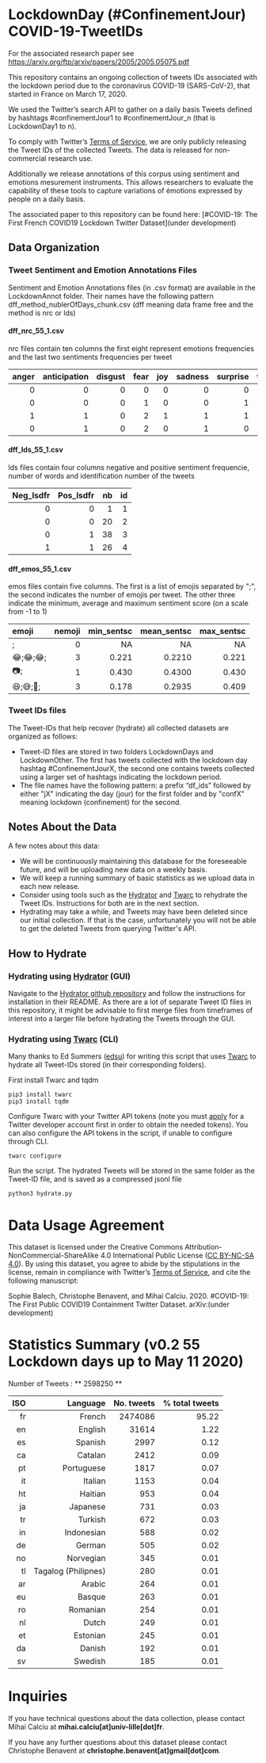 # LockdownDay (#ConfinementJour) COVID-19-TweetIDs

For the associated research paper see https://arxiv.org/ftp/arxiv/papers/2005/2005.05075.pdf


This repository contains an ongoing collection of tweets IDs associated with the lockdown period due to the coronavirus COVID-19 (SARS-CoV-2), that started in France on March 17, 2020. 

We used the Twitter’s search API to gather on a daily basis Tweets defined by  hashtags #confinementJour1 to #confinementJour_n (that is LockdownDay1 to n).

To comply with Twitter’s [Terms of Service](https://developer.twitter.com/en/developer-terms/agreement-and-policy), we are only publicly releasing the Tweet IDs of the collected Tweets. The data is released for non-commercial research use. 

Additionally we release annotations of this corpus using sentiment and emotions mesurement instruments. This allows researchers to evaluate the capability of these tools to capture variations of émotions expressed by people on a daily basis.

The associated paper to this repository can be found here: [#COVID-19: The First French COVID19 Lockdown Twitter Dataset](under development)

## Data Organization
### Tweet Sentiment and Emotion Annotations Files
Sentiment and Emotion Annotations files (in .csv format) are available in the LockdownAnnot folder. Their names have the following pattern dff_method_nublerOfDays_chunk.csv (dff meaning data frame free and the method is nrc or lds)

#### dff\_nrc\_55\_1.csv 
nrc files contain ten columns the first eight represent emotions frequencies and the last two sentiments frequencies per tweet

| anger | anticipation | disgust | fear | joy | sadness | surprise | trust | negative | positive |
| ----: | -----------: | ------: | ---: | --: | ------: | -------: | ----: | -------: | -------: |
|     0 |            0 |       0 |    0 |   0 |       0 |        0 |     0 |        0 |        0 |
|     0 |            0 |       0 |    1 |   0 |       0 |        1 |     0 |        3 |        0 |
|     1 |            1 |       0 |    2 |   1 |       1 |        1 |     4 |        2 |        2 |
|     0 |            1 |       0 |    2 |   0 |       1 |        0 |     0 |        1 |        0 |

#### dff\_lds\_55\_1.csv 
lds files contain four columns negative and positive sentiment frequencie, number of words and identification number of the tweets
    
| Neg\_lsdfr | Pos\_lsdfr | nb | id |
| ---------: | ---------: | -: | -: |
|          0 |          0 |  1 |  1 |
|          0 |          0 | 20 |  2 |
|          0 |          1 | 38 |  3 |
|          1 |          1 | 26 |  4 |


#### dff\_emos\_55\_1.csv
emos files contain five columns. The first is a list of emojis separated by ";", the second indicates the number of emojis per tweet. The other three indicate the minimum, average and maximum sentiment score (on a scale from -1 to 1) 


| emoji  | nemoji | min\_sentsc | mean\_sentsc | max\_sentsc |
| :----- | -----: | ----------: | -----------: | ----------: |
| ;      |      0 |          NA |           NA |          NA |
| 😂;😂;😂; |      3 |       0.221 |       0.2210 |       0.221 |
| 📷;     |      1 |       0.430 |       0.4300 |       0.430 |
| 😆;😅;🤣; |      3 |       0.178 |       0.2935 |       0.409 |

### Tweet IDs files

The Tweet-IDs that help recover (hydrate) all collected datasets are organized as follows:
* Tweet-ID files are stored in two folders LockdownDays and LockdownOther. The first has tweets collected with the lockdown day hashtag #ConfinementJourX, the second one contains tweets collected using a larger set of hashtags indicating the lockdown period.
* The file names have the following pattern: a prefix “df_ids” followed by either "jX" indicating the day (jour) for the first folder and by "confX" meaning lockdown (confinement) for the second.

## Notes About the Data
A few notes about this data: 
* We will be continuously maintaining this database for the foreseeable future, and will be uploading new data on a weekly basis.  
* We will keep a running summary of basic statistics as we upload data in each new release. 
* Consider using tools such as the [Hydrator](https://github.com/DocNow/hydrator) and [Twarc](https://github.com/DocNow/twarc) to rehydrate the Tweet IDs. Instructions for both are in the next section. 
* Hydrating may take a while, and Tweets may have been deleted since our initial collection. If that is the case, unfortunately you will not be able to get the deleted Tweets from querying Twitter's API.

## How to Hydrate

### Hydrating using [Hydrator](https://github.com/DocNow/hydrator) (GUI)
Navigate to the [Hydrator github repository](https://github.com/DocNow/hydrator) and follow the instructions for installation in their README. As there are a lot of separate Tweet ID files in this repository, it might be advisable to first merge files from timeframes of interest into a larger file before hydrating the Tweets through the GUI. 

### Hydrating using [Twarc](https://github.com/DocNow/twarc) (CLI)
Many thanks to Ed Summers ([edsu](https://github.com/edsu)) for writing this script that uses [Twarc](https://github.com/DocNow/twarc) to hydrate all Tweet-IDs stored (in their corresponding folders). 

First install Twarc and tqdm
```
pip3 install twarc
pip3 install tqdm
```

Configure Twarc with your Twitter API tokens (note you must [apply](https://developer.twitter.com/en/apply-for-access) for a Twitter developer account first in order to obtain the needed tokens). You can also configure the API tokens in the script, if unable to configure through CLI. 
```
twarc configure
```

Run the script. The hydrated Tweets will be stored in the same folder as the Tweet-ID file, and is saved as a compressed jsonl file
```
python3 hydrate.py
```

# Data Usage Agreement
This dataset is licensed under the Creative Commons Attribution-NonCommercial-ShareAlike 4.0 International Public License ([CC BY-NC-SA 4.0](https://creativecommons.org/licenses/by-nc-sa/4.0/)). By using this dataset, you agree to abide by the stipulations in the license, remain in compliance with Twitter’s [Terms of Service](https://developer.twitter.com/en/developer-terms/agreement-and-policy), and cite the following manuscript: 

Sophie Balech, Christophe Benavent, and Mihai Calciu. 2020. #COVID-19: The First Public COVID19 Containment Twitter Dataset.  arXiv:(under development)

# Statistics Summary (v0.2 55 Lockdown days up to May 11 2020)
Number of Tweets : ** 2598250 **

| ISO | Language  | No. tweets | % total tweets |
| -------: | ------:  | --------: |---------: |
| fr | French  | 2474086 | 95.22 |
| en | English  | 31614 | 1.22 |
| es | Spanish  | 2997 | 0.12 |
| ca | Catalan  | 2412 | 0.09 |
| pt | Portuguese  | 1817 | 0.07 |
| it | Italian  | 1153 | 0.04 |
| ht | Haitian  | 953 | 0.04 |
| ja | Japanese  | 731 | 0.03 |
| tr | Turkish  | 672 | 0.03 |
| in | Indonesian  | 588 | 0.02 |
| de | German  | 505 | 0.02 |
| no | Norvegian  | 345 | 0.01 |
| tl | Tagalog (Philipnes)  | 280 | 0.01 |
| ar | Arabic  | 264 | 0.01 |
| eu | Basque  | 263 | 0.01 |
| ro | Romanian  | 254 | 0.01 |
| nl | Dutch  | 249 | 0.01 |
| et | Estonian  | 245 | 0.01 |
| da | Danish  | 192 | 0.01 |
| sv | Swedish  | 185 | 0.01 |



# Inquiries
If you have technical questions about the data collection, please contact Mihai Calciu at **mihai.calciu[at]univ-lille[dot]fr**.

If you have any further questions about this dataset please contact Christophe Benavent at **christophe.benavent[at]gmail[dot]com**.

